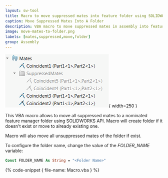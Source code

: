 ```yaml
---
layout: sw-tool
title: Macro to move suppressed mates into feature folder using SOLIDWORKS API
caption: Move Suppressed Mates Into A Folder
description: VBA macro to move suppressed mates in assembly into feature folder using SOLIDWORKS API
image: move-mates-to-folder.png
labels: [mates,suppressed,move,folder]
group: Assembly
---
```

![Suppressed mates moved to the folder](suppressed-solidworks-mates.png){ width=250 }

This VBA macro allows to move all suppressed mates to a nominated feature manager folder using SOLIDWORKS API. Macro will create folder if it doesn't exist or move to already existing one.

Macro will also move all unsuppressed mates of the folder if exist.

To configure the folder name, change the value of the *FOLDER_NAME* variable:

~~~ vb
Const FOLDER_NAME As String = "<Folder Name>"
~~~

{% code-snippet { file-name: Macro.vba } %}
